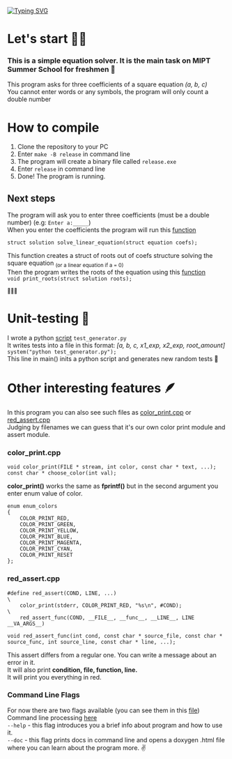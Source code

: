 [![Typing SVG](https://readme-typing-svg.herokuapp.com?font=Fira+Code&pause=1000&color=6C7AF7&width=435&lines=This+is+a+square+equation+solver)](https://git.io/typing-svg)

# Let's start 🧑‍🚀️
  ### This is a simple equation solver. It is the main task on MIPT Summer School for freshmen 🙋 <br />
  This program asks for three coefficients of a square equation _(a, b, c)_ <br />
  You cannot enter words or any symbols, the program will only count a double number

# How to compile
  1. Clone the repository to your PC
  2. Enter ```make -B release``` in command line
  3. The program will create a binary file called ```release.exe```
  4. Enter ```release``` in command line
  5. Done! The program is running.
## Next steps
The program will ask you to enter three coefficients (must be a double number) (e.g:  ```Enter a:_____```) <br />
When you enter the coefficients the program will run this [function](https://github.com/Barkir/SquareEquation/blob/main/solve_equation.cpp) <br />
```
struct solution solve_linear_equation(struct equation coefs);
```
This function creates a struct of roots out of coefs structure solving the square equation <sub> (or a linear equation if a = 0) </sub> <br />
Then the program writes the roots of the equation using this [function](https://github.com/Barkir/SquareEquation/blob/main/input_output.cpp) <br />
``` void print_roots(struct solution roots); ```

<sup>👏👏👏</sup>

# Unit-testing 📝
I wrote a python [script](https://github.com/Barkir/SquareEquation/blob/main/test_generator.py) ```test_generator.py``` <br />
It writes tests into a file in this format: _[a, b, c, x1_exp, x2_exp, root_amount]_ <br />
```system("python test_generator.py");``` <br />
This line in main() inits a python script and generates new random tests 🐍 <br />

# Other interesting features 🪶
In this program you can also see such files as [color_print.cpp](https://github.com/Barkir/SquareEquation/blob/main/color_print.cpp) or [red_assert.cpp](https://github.com/Barkir/SquareEquation/blob/main/red_assert.cpp) <br />
Judging by filenames we can guess that it's our own color print module and assert module. <br />

### color_print.cpp
```
void color_print(FILE * stream, int color, const char * text, ...);
const char * choose_color(int val);
```
**color_print()** works the same as **fprintf()** but in the second argument you enter enum value of color.
```
enum enum_colors
{
    COLOR_PRINT_RED,
    COLOR_PRINT_GREEN,
    COLOR_PRINT_YELLOW,
    COLOR_PRINT_BLUE,
    COLOR_PRINT_MAGENTA,
    COLOR_PRINT_CYAN,
    COLOR_PRINT_RESET
};
```

### red_assert.cpp
```
#define red_assert(COND, LINE, ...)                                     \
    color_print(stderr, COLOR_PRINT_RED, "%s\n", #COND);                \
    red_assert_func(COND, __FILE__, __func__, __LINE__, LINE __VA_ARGS__)

void red_assert_func(int cond, const char * source_file, const char * source_func, int source_line, const char * line, ...);
```
This assert differs from a regular one. You can write a message about an error in it. <br />
It will also print **condition, file, function, line.** <br />
It will print you everything in red.

### Command Line Flags
For now there are two flags available (you can see them in this [file](https://github.com/Barkir/SquareEquation/blob/main/header/cmd_flags.h)) <br />
Command line processing [here](https://github.com/Barkir/SquareEquation/blob/main/cmd.cpp) <br />
```--help``` - this flag introduces you a brief info about program and how to use it. <br />
```--doc``` - this flag prints docs in command line and opens a doxygen .html file where you can learn about the program more. ✌️<br />
